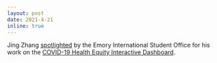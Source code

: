 ```yaml
---
layout: post
date: 2021-4-21
inline: true
---
```


Jing Zhang [spotlighted](/assets/img/jing_covid.png) by the Emory International Student Office for his work on the [COVID-19 Health Equity Interactive Dashboard](https://covid19.emory.edu/).
